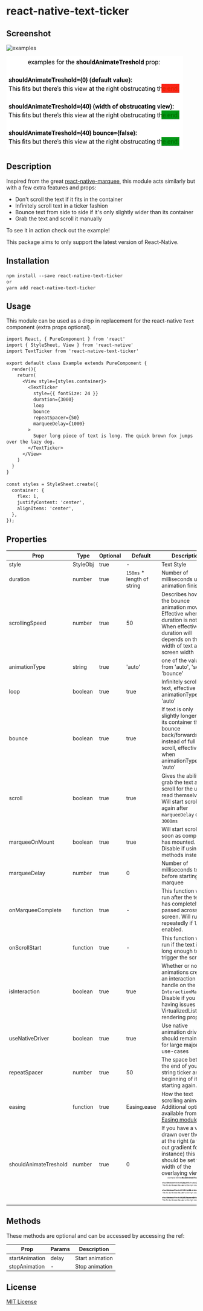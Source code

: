 # react-native-text-ticker


## Screenshot
![examples](https://raw.githubusercontent.com/deanhet/react-native-text-ticker/master/example/media/example.gif)

![examples](./example/media/example2.gif)

## Description
Inspired from the great [react-native-marquee](https://github.com/kyo504/react-native-marquee), this module acts similarly but with a few extra features and props:

- Don't scroll the text if it fits in the container
- Infinitely scroll text in a ticker fashion
- Bounce text from side to side if it's only slightly wider than its container
- Grab the text and scroll it manually

To see it in action check out the example!

This package aims to only support the latest version of React-Native.

## Installation
```
npm install --save react-native-text-ticker
or
yarn add react-native-text-ticker
```

## Usage
This module can be used as a drop in replacement for the react-native `Text` component (extra props optional).

```
import React, { PureComponent } from 'react'
import { StyleSheet, View } from 'react-native'
import TextTicker from 'react-native-text-ticker'

export default class Example extends PureComponent {
  render(){
    return(
      <View style={styles.container}>
        <TextTicker
          style={{ fontSize: 24 }}
          duration={3000}
          loop
          bounce
          repeatSpacer={50}
          marqueeDelay={1000}
        >
          Super long piece of text is long. The quick brown fox jumps over the lazy dog.
        </TextTicker>
      </View>
    )
  }
}

const styles = StyleSheet.create({
  container: {
    flex: 1,
    justifyContent: 'center',
    alignItems: 'center',
  },
});

```


## Properties
| Prop            | Type      | Optional | Default  | Description
|-----------------|-----------|----------|----------|-------------
| style           | StyleObj  | true     | -        | Text Style
| duration        | number    | true     | `150ms` * length of string | Number of milliseconds until animation finishes
| scrollingSpeed  | number    | true     |  50      | Describes how fast the bounce animation moves. Effective when duration is not set.  When effective, the duration will depends on the width of text and screen width
| animationType   | string    | true     | 'auto'   | one of the values from 'auto', 'scroll', 'bounce'
| loop            | boolean   | true     |  true    | Infinitely scroll the text, effective when animationType is 'auto'
| bounce          | boolean   | true     |  true    | If text is only slightly longer than its container then bounce back/forwards instead of full scroll, effective when animationType is 'auto'
| scroll          | boolean   | true     |  true    | Gives the ability to grab the text and scroll for the user to read themselves. Will start scrolling again after `marqueeDelay` or `3000ms`
| marqueeOnMount  | boolean   | true     |  true    | Will start scroll as soon as component has mounted. Disable if using methods instead.
| marqueeDelay    | number    | true     |  0       | Number of milliseconds to wait before starting marquee
| onMarqueeComplete | function | true    |  -       | This function will run after the text has completely passed across the screen. Will run repeatedly if `loop` is enabled.
| onScrollStart   | function  | true     |  -       | This function will run if the text is long enough to trigger the scroll.
| isInteraction   | boolean   | true     | true     | Whether or not animations create an interaction handle on the `InteractionManager`. Disable if you are having issues with VirtualizedLists not rendering properly.
| useNativeDriver | boolean   | true     | true     | Use native animation driver, should remain true for large majority of use-cases
| repeatSpacer    | number    | true     | 50       | The space between the end of your text string ticker and the beginning of it starting again.
| easing          | function  | true     | Easing.ease | How the text scrolling animates. Additional options available from the [Easing module](https://facebook.github.io/react-native/docs/easing.html)
| shouldAnimateTreshold | number | true  | 0        | If you have a view drawn over the text at the right (a fade-out gradient for instance) this should be set to the width of the overlaying view: ![examples](./example/media/example2.gif)


## Methods
These methods are optional and can be accessed by accessing the ref:

| Prop           | Params    | Description
|----------------|-----------|------------
| startAnimation | delay     | Start animation
| stopAnimation  | -         | Stop animation


## License
[MIT License](https://opensource.org/licenses/MIT)
